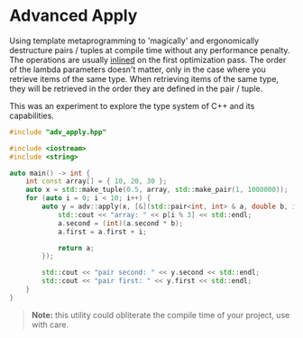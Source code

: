 # Advanced Apply
Using template metaprogramming to 'magically' and ergonomically destructure pairs / tuples at compile time without any performance penalty. The operations are usually [inlined](https://godbolt.org/z/46GYsaGz4) on the first optimization pass. The order of the lambda parameters doesn't matter, only in the case where you retrieve items of the same type. When retrieving items of the same type, they will be retrieved in the order they are defined in the pair / tuple. 

This was an experiment to explore the type system of C++ and its capabilities.

``` c++
#include "adv_apply.hpp"

#include <iostream>
#include <string>

auto main() -> int {
    int const array[] = { 10, 20, 30 };
    auto x = std::make_tuple(0.5, array, std::make_pair(1, 1000000));
    for (auto i = 0; i < 10; i++) {
        auto y = adv::apply(x, [&](std::pair<int, int> & a, double b, int const p[]) {
            std::cout << "array: " << p[i % 3] << std::endl;
            a.second = (int)(a.second * b);
            a.first = a.first + i;

            return a;
        });

        std::cout << "pair second: " << y.second << std::endl;
        std::cout << "pair first: " << y.first << std::endl;
    }
}
```
> **Note:** this utility could obliterate the compile time of your project, use with care.
